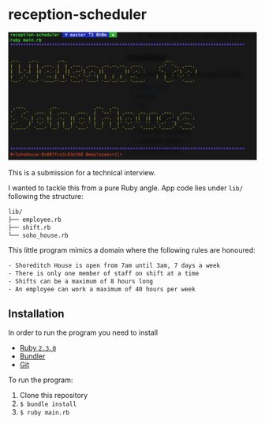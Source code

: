 # reception-scheduler

![](https://raw.githubusercontent.com/mariogintili/reception-scheduler/master/demo.png)

This is a submission for a technical interview.

I wanted to tackle this from a pure Ruby angle. App code lies under `lib/` following the structure:

```
lib/
├── employee.rb
├── shift.rb
└── soho_house.rb
```

This little program mimics a domain where the following rules are honoured:

```
- Shoreditch House is open from 7am until 3am, 7 days a week
- There is only one member of staff on shift at a time
- Shifts can be a maximum of 8 hours long
- An employee can work a maximum of 40 hours per week
```

## Installation

In order to run the program you need to install

- [Ruby `2.3.0`](https://www.ruby-lang.org/en/news/2015/12/25/ruby-2-3-0-released/)
- [Bundler](https://bundler.io/)
- [Git](https://git-scm.com/)

To run the program:

1) Clone this repository
2) `$ bundle install`
3) `$ ruby main.rb`
